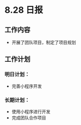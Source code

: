 # 8.28 日报

## 工作内容

- 开展了团队项目，制定了项目规划

## 工作计划

### 明日计划：

- 完善小程序开发

### 长期计划：
- 使用小程序进行开发
- 完成团队合作项目